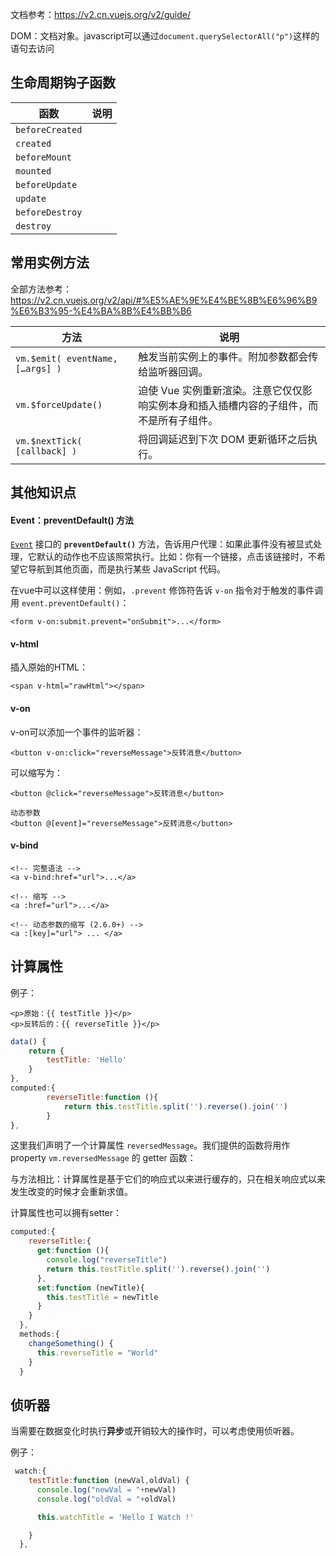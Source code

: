 文档参考：https://v2.cn.vuejs.org/v2/guide/

DOM：文档对象。javascript可以通过`document.querySelectorAll("p")`这样的语句去访问

## 生命周期钩子函数

| 函数            | 说明 |
| --------------- | ---- |
| `beforeCreated` |      |
| `created`       |      |
| `beforeMount`   |      |
| `mounted`       |      |
| `beforeUpdate`  |      |
| `update`        |      |
| `beforeDestroy` |      |
| `destroy`       |      |

## 常用实例方法

全部方法参考：https://v2.cn.vuejs.org/v2/api/#%E5%AE%9E%E4%BE%8B%E6%96%B9%E6%B3%95-%E4%BA%8B%E4%BB%B6

| 方法                             | 说明                                                         |
| -------------------------------- | ------------------------------------------------------------ |
| `vm.$emit( eventName, […args] )` | 触发当前实例上的事件。附加参数都会传给监听器回调。           |
| `vm.$forceUpdate()`              | 迫使 Vue 实例重新渲染。注意它仅仅影响实例本身和插入插槽内容的子组件，而不是所有子组件。 |
| `vm.$nextTick( [callback] )`     | 将回调延迟到下次 DOM 更新循环之后执行。                      |

## 其他知识点



#### Event：preventDefault() 方法

[`Event`](https://developer.mozilla.org/zh-CN/docs/Web/API/Event) 接口的 **`preventDefault()`** 方法，告诉用户代理：如果此事件没有被显式处理，它默认的动作也不应该照常执行。比如：你有一个链接，点击该链接时，不希望它导航到其他页面，而是执行某些 JavaScript 代码。

在vue中可以这样使用：例如，`.prevent` 修饰符告诉 `v-on` 指令对于触发的事件调用 `event.preventDefault()`：

```
<form v-on:submit.prevent="onSubmit">...</form>
```



#### v-html

插入原始的HTML：

```
<span v-html="rawHtml"></span>
```

#### v-on

v-on可以添加一个事件的监听器：

```
<button v-on:click="reverseMessage">反转消息</button>
```

可以缩写为：

```vue
<button @click="reverseMessage">反转消息</button>

动态参数
<button @[event]="reverseMessage">反转消息</button>
```

#### v-bind

```vue
<!-- 完整语法 -->
<a v-bind:href="url">...</a>

<!-- 缩写 -->
<a :href="url">...</a>

<!-- 动态参数的缩写 (2.6.0+) -->
<a :[key]="url"> ... </a>
```

##  计算属性

例子：

```vue
<p>原始：{{ testTitle }}</p>
<p>反转后的：{{ reverseTitle }}</p>
```

```js
data() {
    return {
        testTitle: 'Hello'
    }
},
computed:{
        reverseTitle:function (){
            return this.testTitle.split('').reverse().join('')
        }
},
```

这里我们声明了一个计算属性 `reversedMessage`。我们提供的函数将用作 property `vm.reversedMessage` 的 getter 函数：

与方法相比：计算属性是基于它们的响应式以来进行缓存的，只在相关响应式以来发生改变的时候才会重新求值。

计算属性也可以拥有setter：

```javascript
computed:{
    reverseTitle:{
      get:function (){
        console.log("reverseTitle")
        return this.testTitle.split('').reverse().join('')
      },
      set:function (newTitle){
        this.testTitle = newTitle
      }
    }
  },
  methods:{
    changeSomething() {
      this.reverseTitle = "World"
    }
  }
```

## 侦听器

当需要在数据变化时执行**异步**或开销较大的操作时，可以考虑使用侦听器。

例子：

```js
 watch:{
    testTitle:function (newVal,oldVal) {
      console.log("newVal = "+newVal)
      console.log("oldVal = "+oldVal)

      this.watchTitle = 'Hello I Watch !'

    }
  },
```

